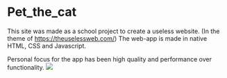 # Pet_the_cat 

This site was made as a school project to create a useless website. (In the theme of https://theuselessweb.com/) 
The web-app is made in native HTML, CSS and Javascript.

Personal focus for the app has been high quality and performance over functionality. 
![](./media/screenshot_performance)
